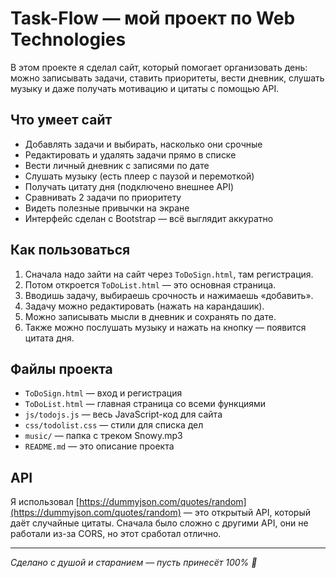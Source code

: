 # Task-Flow — мой проект по Web Technologies

В этом проекте я сделал сайт, который помогает организовать день: можно записывать задачи, ставить приоритеты, вести дневник, слушать музыку и даже получать мотивацию и цитаты с помощью API.

## Что умеет сайт

- Добавлять задачи и выбирать, насколько они срочные
- Редактировать и удалять задачи прямо в списке
- Вести личный дневник с записями по дате
- Слушать музыку (есть плеер с паузой и перемоткой)
- Получать цитату дня (подключено внешнее API)
- Сравнивать 2 задачи по приоритету
- Видеть полезные привычки на экране
- Интерфейс сделан с Bootstrap — всё выглядит аккуратно

## Как пользоваться

1. Сначала надо зайти на сайт через `ToDoSign.html`, там регистрация.
2. Потом откроется `ToDoList.html` — это основная страница.
3. Вводишь задачу, выбираешь срочность и нажимаешь «добавить».
4. Задачу можно редактировать (нажать на карандашик).
5. Можно записывать мысли в дневник и сохранять по дате.
6. Также можно послушать музыку и нажать на кнопку — появится цитата дня.

## Файлы проекта

- `ToDoSign.html` — вход и регистрация
- `ToDoList.html` — главная страница со всеми функциями
- `js/todojs.js` — весь JavaScript-код для сайта
- `css/todolist.css` — стили для списка дел
- `music/` — папка с треком Snowy.mp3
- `README.md` — это описание проекта

## API

Я использовал [https://dummyjson.com/quotes/random](https://dummyjson.com/quotes/random) — это открытый API, который даёт случайные цитаты. Сначала было сложно с другими API, они не работали из-за CORS, но этот сработал отлично.

---

*Сделано с душой и старанием — пусть принесёт 100% 🙏*
